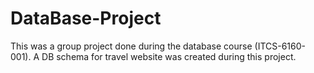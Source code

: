 # DataBase-Project
This was a group project done during the database course (ITCS-6160-001).
A DB schema for travel website was created during this project.
